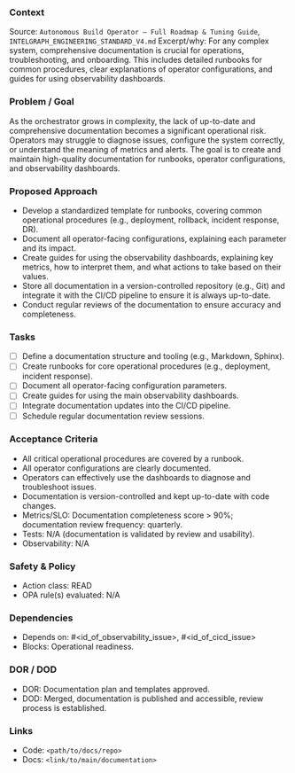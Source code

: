 ### Context

Source: `Autonomous Build Operator — Full Roadmap & Tuning Guide`, `INTELGRAPH_ENGINEERING_STANDARD_V4.md`
Excerpt/why: For any complex system, comprehensive documentation is crucial for operations, troubleshooting, and onboarding. This includes detailed runbooks for common procedures, clear explanations of operator configurations, and guides for using observability dashboards.

### Problem / Goal

As the orchestrator grows in complexity, the lack of up-to-date and comprehensive documentation becomes a significant operational risk. Operators may struggle to diagnose issues, configure the system correctly, or understand the meaning of metrics and alerts. The goal is to create and maintain high-quality documentation for runbooks, operator configurations, and observability dashboards.

### Proposed Approach

- Develop a standardized template for runbooks, covering common operational procedures (e.g., deployment, rollback, incident response, DR).
- Document all operator-facing configurations, explaining each parameter and its impact.
- Create guides for using the observability dashboards, explaining key metrics, how to interpret them, and what actions to take based on their values.
- Store all documentation in a version-controlled repository (e.g., Git) and integrate it with the CI/CD pipeline to ensure it is always up-to-date.
- Conduct regular reviews of the documentation to ensure accuracy and completeness.

### Tasks

- [ ] Define a documentation structure and tooling (e.g., Markdown, Sphinx).
- [ ] Create runbooks for core operational procedures (e.g., deployment, incident response).
- [ ] Document all operator-facing configuration parameters.
- [ ] Create guides for using the main observability dashboards.
- [ ] Integrate documentation updates into the CI/CD pipeline.
- [ ] Schedule regular documentation review sessions.

### Acceptance Criteria

- All critical operational procedures are covered by a runbook.
- All operator configurations are clearly documented.
- Operators can effectively use the dashboards to diagnose and troubleshoot issues.
- Documentation is version-controlled and kept up-to-date with code changes.
- Metrics/SLO: Documentation completeness score > 90%; documentation review frequency: quarterly.
- Tests: N/A (documentation is validated by review and usability).
- Observability: N/A

### Safety & Policy

- Action class: READ
- OPA rule(s) evaluated: N/A

### Dependencies

- Depends on: #<id_of_observability_issue>, #<id_of_cicd_issue>
- Blocks: Operational readiness.

### DOR / DOD

- DOR: Documentation plan and templates approved.
- DOD: Merged, documentation is published and accessible, review process is established.

### Links

- Code: `<path/to/docs/repo>`
- Docs: `<link/to/main/documentation>`
